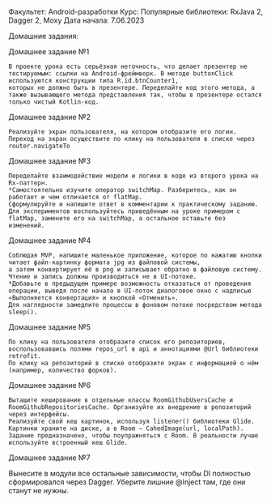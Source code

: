 Факультет: Android-разработки
Курс: Популярные библиотеки: RxJava 2, Dagger 2, Moxy
Дата начала: 7.06.2023

Домашние задания:

Домашнее задание №1

    В проекте урока есть серьёзная неточность, что делает презентер не тестируемым: ссылки на Android-фреймворк. В методе buttonClick используются конструкции типа R.id.btnCounter1, 
	которых не должно быть в презентере. Переделайте код этого метода, а также вызывающего метода представления так, чтобы в презентере остался только чистый Kotlin-код.
	
Домашнее задание №2

    Реализуйте экран пользователя, на котором отобразите его логин. Переход на экран осуществите по клику на пользователя в списке через router.navigateTo

Домашнее задание №3

    Переделайте взаимодействие модели и логики в коде из второго урока на Rx-паттерн.
    *Самостоятельно изучите оператор switchMap. Разберитесь, как он работает и чем отличается от flatMap.
	Сформулируйте и напишите ответ в комментарии к практическому заданию. Для экспериментов воспользуйтесь приведённым на уроке примером с flatMap, замените его на switchMap, а остальное оставьте без изменений.
	
Домашнее задание №4

    Соблюдая MVP, напишите маленькое приложение, которое по нажатию кнопки читает файл-картинку формата jpg из файловой системы, 
	а затем конвертирует её в png и записывает обратно в файловую систему. Чтение и запись должны производиться не в UI-потоке.
    *Добавьте в предыдущем примере возможность отказаться от проведения операции, выведя после начала в UI-поток диалоговое окно с надписью «Выполняется конвертация» и кнопкой «Отменить».
	Для наглядности замедлите процессы в фоновом потоке посредством метода sleep().
	
Домашнее задание №5

    По клику на пользователя отобразите список его репозиториев, воспользовавшись полями repos_url в api и аннотациями @Url библиотеки retrofit.
    По клику на репозиторий в списке отобразите экран с информацией о нём (например, количество форков).

Домашнее задание №6

    Вытащите кеширование в отдельные классы RoomGithubUsersCache и RoomGithubRepositoriesCache. Организуйте их внедрение в репозиторий через интерфейсы.
    Реализуйте свой кеш картинок, используя listener() библиотеки Glide. Картинки храните на диске, а в Room — CahedImage(url, localPath).
	Задание предназначено, чтобы поупражняться с Room. В реальности лучше используйте встроенный кеш Glide.
	
Домашнее задание №7

  Вынесите в модули все остальные зависимости, чтобы DI полностью сформировался через Dagger. Уберите лишние @Inject там, где они станут не нужны.




